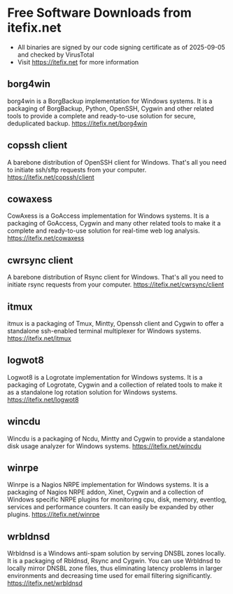 # Free Software Downloads from itefix.net

- All binaries are signed by our code signing certificate as of 2025-09-05 and checked by VirusTotal
- Visit https://itefix.net for more information

## borg4win
borg4win is a BorgBackup implementation for Windows systems. It is a packaging of BorgBackup, Python, OpenSSH, Cygwin and other related tools to provide a complete and ready-to-use solution for secure, deduplicated backup.
https://itefix.net/borg4win

## copssh client
A barebone distribution of OpenSSH client for Windows. That's all you need to initiate ssh/sftp requests from your computer.
https://itefix.net/copssh/client

## cowaxess
CowAxess is a GoAccess implementation for Windows systems. It is a packaging of GoAccess, Cygwin and many other related tools to make it a complete and ready-to-use solution for real-time web log analysis.
https://itefix.net/cowaxess

## cwrsync client
A barebone distribution of Rsync client for Windows. That's all you need to initiate rsync requests from your computer.
https://itefix.net/cwrsync/client

## itmux
itmux is a packaging of Tmux, Mintty, Openssh client and Cygwin to offer a standalone ssh-enabled terminal multiplexer for Windows systems.
https://itefix.net/itmux

## logwot8
Logwot8 is a Logrotate implementation for Windows systems. It is a packaging of Logrotate, Cygwin and a collection of related tools to make it as a standalone log rotation solution for Windows systems.
https://itefix.net/logwot8

## wincdu
Wincdu is a packaging of Ncdu, Mintty and Cygwin to provide a standalone disk usage analyzer for Windows systems.
https://itefix.net/wincdu

## winrpe
Winrpe is a Nagios NRPE implementation for Windows systems. It is a packaging of Nagios NRPE addon, Xinet, Cygwin and a collection of Windows specific NRPE plugins for monitoring cpu, disk, memory, eventlog, services and performance counters. It can easily be expanded by other plugins.
https://itefix.net/winrpe

## wrbldnsd
Wrbldnsd is a Windows anti-spam solution by serving DNSBL zones locally. It is a packaging of Rbldnsd, Rsync and Cygwin. You can use Wrbldnsd to locally mirror DNSBL zone files, thus eliminating latency problems in larger environments and decreasing time used for email filtering significantly.
https://itefix.net/wrbldnsd
